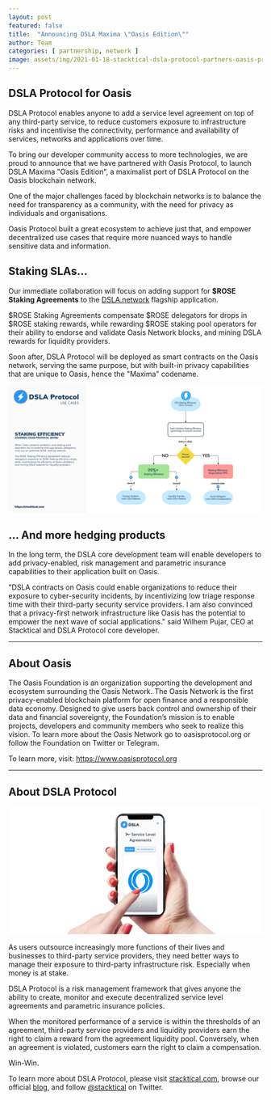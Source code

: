 ```yaml
---
layout: post
featured: false
title:  "Announcing DSLA Maxima \"Oasis Edition\""
author: Team
categories: [ partnership, network ]
image: assets/img/2021-01-18-stacktical-dsla-protocol-partners-oasis-protocol-blockchain-cryptocurrency-defi.jpg
---
```


## DSLA Protocol for Oasis

DSLA Protocol enables anyone to add a service level agreement on top of any third-party service, to reduce customers exposure to infrastructure risks and incentivise the connectivity, performance and availability of services, networks and applications over time.

To bring our developer community access to more technologies, we are proud to announce that we have partnered with Oasis Protocol, to launch DSLA Maxima "Oasis Edition", a maximalist port of DSLA Protocol on the Oasis blockchain network.

One of the major challenges faced by blockchain networks is to balance the need for transparency as a community, with the need for privacy as individuals and organisations. 

Oasis Protocol built a great ecosystem to achieve just that, and empower decentralized use cases that require more nuanced ways to handle sensitive data and information.

## Staking SLAs...

Our immediate collaboration will focus on adding support for **$ROSE Staking Agreements** to the [DSLA.network](http://dsla.network) flagship application. 

$ROSE Staking Agreements compensate $ROSE delegators for drops in $ROSE staking rewards, while rewarding $ROSE staking pool operators for their ability to endorse and validate Oasis Network blocks, and mining DSLA rewards for liquidity providers.

Soon after, DSLA Protocol will be deployed as smart contracts on the Oasis network, serving the same purpose, but with built-in privacy capabilities that are unique to Oasis, hence the "Maxima" codename.

![DSLA Protocol, ROSE Staking Effiency Agreements](/assets/img/dsla-protocol_use-case_staking-efficiency-oasis.jpg)

## ... And more hedging products

In the long term, the DSLA core development team will enable developers to add privacy-enabled, risk management  and parametric insurance capabilities to their application built on Oasis.

"DSLA contracts on Oasis could enable organizations to reduce their exposure to cyber-security incidents, by incentivizing low triage response time with their third-party security service providers. I am also convinced that a privacy-first network infrastructure like Oasis has the potential to empower the next wave of social applications." said Wilhem Pujar, CEO at Stacktical and DSLA Protocol core developer.

___

## About Oasis

The Oasis Foundation is an organization supporting the development and ecosystem surrounding the Oasis Network. The Oasis Network is the first privacy-enabled blockchain platform for open finance and a responsible data economy. Designed to give users back control and ownership of their data and financial sovereignty, the Foundation’s mission is to enable projects, developers and community members who seek to realize this vision. To learn more about the Oasis Network go to oasisprotocol.org or follow the Foundation on Twitter or Telegram.

To learn more, visit: ​[https://www​.oasisprotocol.org](https://www​.oasisprotocol.org)

___

## About DSLA Protocol
![DSLA Protocol, Oasis Edition](/assets/img/dsla-network_square-hand-shot-social_oasis.png)

As users outsource increasingly more functions of their lives and businesses to third-party service providers, they need better ways to manage their exposure to third-party infrastructure risk. Especially when money is at stake.

DSLA Protocol is a risk management framework that gives anyone the ability to create, monitor and execute decentralized service level agreements and parametric insurance policies.

When the monitored performance of a service is within the thresholds of an agreement, third-party service providers and liquidity providers earn the right to claim a reward from the agreement liquidity pool. Conversely, when an agreement is violated, customers earn the right to claim a compensation. 

Win-Win.

To learn more about DSLA Protocol, please visit [stacktical.com](https://stacktical.com), browse our official [blog](https://blog.stacktical.com), and follow [@stacktical](https://twitter.com/Stacktical) on Twitter.

